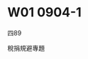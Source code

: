 # W01 0904-1


四89

稅捐規避專題

<!-- 
兩種寫作類型：法規範（反避稅一般條款、特別條款）、實務判決解讀（躉繳保費的各種（8種）類型：短期、密集、高齡、帶病、舉債、保險費高於保險金）


---


一般反避稅條款

納稅者權利保護法第7條第3項


反避稅特別條款

所得稅法14-3條

遺產及贈與稅法15條，第5條


個別規範使用的優先性？


滯納金、利息繳付的問題


---

保險相關稅捐規避行為

躉繳保費的各種（8種）類型：

何謂短期、密集、高齡、帶病、舉債、保險費高於保險金。。。


---

國際稅法：稅基侵蝕與利潤移轉


2013-2015，15份報告：稅基侵蝕與利潤移轉行為


OECD



---

數位化時代來臨，傳統的「常設機構」標準已經不再有效

2022年

雙支柱方案，

支柱一：企業的超額利潤，分配到消費者、使用者所在的國家，公平分配。
    門檻：

支柱二：全球最低稅負制
    企業全球整體稅率較低，企業所屬稅籍母國，有權對企業全球利潤課稅

--- -->



<!-- 我們這一堂課是稅捐規避專題問題的討論。
我們針對稅捐規避這一個特定的稅捐法上的行為，或者在民法上可能被評價為規避行為的情形，來討論其稅負上的問題。這門課程作為研究所課程，主要由同學挑選稅捐規避議題進行報告。換言之，雖然前面會有老師授課，但主要仍以同學報告為主。

同學可以選擇兩個方向進行討論：  
第一，規範面問題。在我國法制中，有許多與稅捐規避有關的規範。例如《納稅者權利保護法》第7條第3項，是典型的稅捐規避行為定義條款。再如《所得稅法》第14-3條、《遺產及贈與稅法》第15條與第5條等。  
其中，《所得稅法》第14-3條大致上針對個人透過股權安排規避個人所得稅的情形，是一種特別條款規定。這些個別稅法上的反規避條款，與《納保法》第7條之間存在特別法與一般法的適用關係。例如司法實務認為，若第14-3條適用，則不再適用《納保法》第7條。因此不會有依納保法第7條衍生的滯納金與利息加徵問題。這是規範層面的重點。

第二，實務面問題。透過司法判決分析稅捐規避的具體個案。例如躉繳保險費，司法實務與財政部見解認為此為稅捐規避行為，整理出八種類型特徵：躉繳、高額、短期、密集、高齡、帶病、舉債、保險金與保費間不合理關係。這些特徵雖未明確定義「高齡」、「短期」等標準，但實務會依個案判斷。其核心問題在於，當保費大於保險金時，保險契約不再具備風險承擔本質，而淪為規避遺產稅的工具。例如利用《遺產及贈與稅法》第16條第9款或《保險法》第112條規定，將保險金排除於遺產之外，達到減少稅負目的。這在某時期成為常見規避案例。

因此，寫作方向可為：  
一、規範比較，透過構成要件、法律效果與判決分析，說明不同反規避條款間的關聯。  
二、判決解析，針對特定類型（如躉繳保險）逐一檢視其是否構成稅捐規避，並提出見解。
 -->


<!-- 我們這一堂課是稅捐規避專題問題的討論
 我們針對稅捐規避這一個特定的稅捐法上的行為 或者當然其實也有一些非一定特別是針對稅捐規避 但它在民法上面,它可能在稅法以外的其他領域裡面 可能會被評價為是一個規避的行為的這種討論 關於它的稅負上的問題的討論 那這個稅捐規避專題的討論當然 作為一個研究所的課程 主要是由各位同學來挑選稅捐規避的議題來做報告的進行 換言之就是說,雖然會有前面老師的上課 但原則上主要還是以同學的報告為主 因此各位同學可以選擇兩個方向去做一個稅捐規避問題的討論 一個是規範面的問題 也就是說在我國法制裡面 有許多跟稅捐規避行為有關的規範 比如說我們最常熟知的 所謂的納稅者權利保護法第7條 第3項的規定 它是一個最典型的稅捐規避行為的定義規定 然後關於這個定義條的規定 納保法第7條跟其他的稅捐規避行為的規範 比如說我們隨便舉個例子 所得稅法十四之三條 遺產及贈與稅法第15條的規定 遺產及贈與稅法第5條的規定 那所得稅法十四之三 我們把它大致上稱為是一個 個人透過跟國內外之營利事業或非營利事業或個人之間 透過他們的股權的安排的方式 來規避個人所得稅的一個特別條款規定 那這樣的一個特別條款規定 在我們法規範裡面究竟跟納保法之間的規範適用 因為你在講構成要件 如果它是一個規範層面裡面的問題 通常它就會有所謂的特別法 跟一般法之間的規範上的適用關係 那構成要件上它如何的有特別跟一般的規範適用 那這個是我剛舉例的就是說 特別是在我們個別稅法裡面 有一些稅制規避的條文規定 那當然我剛舉的所得稅法十四之三 跟這個遺產贈與稅法第15條 或是跟第12條的 對不起那個第5條的視為贈與規定 跟遺產贈與稅法第15條

第15條的視為贈予規定 跟遺產贈予稅法第15條視為遺產的規定 它某程度上其實就是一個 防堵行為人或納稅義務人 他在做相關的契約上的安排 這個因此所產生出來的減少稅負 而這個減少稅負的行為 基本上是不被認為是被允許的 那這個是從規範層面的部分 那我在還沒有排定同學報告之前的時候 我會有一個時間跟各位大概的去概覽一下 我們國內的稅捐規範的相關行為 彼此之間規範上的關係 我會大概大致上討論 但只有僅此而已 因為更細的討論 可能各位要透過個別的判決 去了解這幾個規範 彼此之間的關聯性 比如說在個別的判決裡面 他有提到說 假設14-3條是作為特別規定條款 因此在法律適用上面來講 他只適用所得稅法第14-3條的規定 就不再適用納保法第7條的規定 這個地方要特別注意到的是 他有那個個別規範適用的優先性以後 因此我們會討論一個問題是 這樣他會不會再有納保法第7條 所規定的滯納金跟利息繳付的問題 所得稅法14-3 遺產及爭取稅法第15條 以及遺產及爭取稅法第5條的 四維遺產跟四維證明規定 他們全部都只有 只有把他們民法上的契約行為 把它轉成稅賞應課稅的所得 或稅賞應課稅的遺產 稅賞應課稅的證明 但他沒有滯納金的問題 簡單來講就是他不會立刻直接 在該當規避構成要解的時候 就直接被稅認監管加徵一個15%的滯納金 這個是他最重要的區別之一 這也會我們在我們的課程講解初步上面 去跟各位去談 那也因此在規範彼此適用

在規範彼此適用之間的關係上面 透過規範的架構的比較 就構成要件的比較 法律效果的比較 然後以司法實務上的判決 作為你的血肉 就是去說明這幾個之間的差別 因為你不能光單純自己去主張 你可能有相關的一些判決 來作為你的一個見解的基礎 這是一個寫作問題的方向 另外一個寫作的方向是 我們就直接進入司法判決 因此以司法判決裡面 所分析的稅捐規避行為的個案 比如說我舉一個例子 躉繳保險費是我們過往在 司法實務上被認為是一種 稅捐規避行為的態樣 躉繳保險費的行為 甚至司法實務上面 根據財政部 根據司法實務的最高刑判決 跟高刑的判決 它總共有整理出八種特徵 躉繳保險費的行為 你只要有這八種特徵的多數特徵 它就認定為是稅捐規避 我們講躉繳保費 這個是一個類型特徵 躉繳的概率就是一次繳納保險費 高額投保、短期投保、密集投保 然後剛剛講躉繳 重病投保、帶病投保 然後高齡投保 這樣七個 對不起六個 我剛剛講幾個 躉繳、短期、密集 這個 高齡投保、帶病投保 還有一個是 躉繳保費 總共八個類型特徵 舉債投保 六 然後接下來 有一個非常重要的特徵叫做 保險金跟保險費之間的關係 保險金跟保險費之間的關係 還有一個 八種類型特徵 那八種類型特徵裡面 它也沒有告訴你什麼叫高齡 什麼叫短期投保 什麼叫密集投保 躉繳投保大概我們可以理解 這個就是腫腳的意思 但什麼是短期 何謂短期 何謂密集 何謂舉債 舉債也是一個 你可以去考慮的一個問題 然後保險金跟保險費之間的關係 OK 保險金跟保險費 究竟存在什麼樣一個關係 而被認為是一個稅捐規避行為 那麼你可以透過 司法實務乃至於基真實務上 它所整理出來這八種類型 去探討每一個類型 彼此之間的這一個特徵 它到底是究竟該當於稅捐規避行為的 哪項構成要件 也因此 我們的這個課程 以同學們的報告為主 然後用規範面 用實務發生的實例 也就是曾經 做成的司法的判決 那當然


那當然你以這個的解析作為去討論說 這幾種類型特徵裡面 你認為哪一些東西可能其實不是典型特徵 比如說我舉個例子來講 像剛剛講的躉繳寶貝 躉繳寶貝其實躉繳本身不是重要類型特徵 只是這一類的投保保險型 剛好他們全部都是躉繳 躉繳其實主要的會被認為是規避行為 是因為透過躉繳的方式 你比較很清楚的呈現出 保險金跟保險費之間的關聯性 簡單來講就是當你投保的時候 你投入的保險費跟你拿回的保險金比一比 你的保險費比保險金還高 你保險費拿一千萬出去 結果保險事故該當的時候 保險要件該當被保險死亡的時候 結果繼承人只拿回來 指定受益人繼承人只拿回來九百萬 你投進去一千萬只拿回來九百萬 這什麼這哪門子的保險 這一種關聯性 保險金跟保險費 透過躉繳能夠讓投保之兩方 一個是藥保的一個是保險公司 他們彼此能夠很清楚的知道 這個其實不是真正的一個保險 保險本來是一個風險承擔的概念 就是說我可能繳一百塊 等到保險事故發生的時候 原則上我可以領回比一百塊更多 多到多少 這個可能要看你的風險的計算 可能你投入一百塊你可以領到一千塊 由於我保險事故發生的時候被保險死亡 因為我爸爸死了 我可能會有一段時間裡面 因為我爸爸是家裡面的經濟支柱 所以我透過投保保險的方式 來照顧我這一些被保險人死亡之後 被繼承人死亡之後的遺屬 他們在一段時間裡面的生活 保險本來的功能是這樣 結果你 投入一千塊你只能拿回來九百塊 沒有道理 這個就不是一個非常典型的保險契約 這也是為什麼保險之所以 當你透過輪繳保費 你的保險費竟然低於保險金的時候 那一定被認為規避 因為沒有道理 你留著一千塊還是一千塊 甚至還會有利息增加 你怎麼會越投保越拿回更少 這裡面只有一個理由的解釋 那就是因為你看到遺產贈與稅法十一 十六條第9款規定 或者是你看到保險法一百一十二條的規定 說你只要保險契約指定受益人 那個不列入遺產 你看到那個條文規定的時候 想說心想「見獵心喜」就趕快去投保保險 趁你爸爸還重病這種情況底下 你趕快就是去用爸爸的名義趕快買保險 然後一次就繳個一千萬 雖然一千萬到時候過世的時候 爸爸死掉的時候 可能他只能領回舊保險 沒關係啊 因為一千萬留下來 他是要記錄遺產範圍 你是要刻意產稅的 可是如果變九百萬的話 我就不用刻意產稅 所以我就趕快就去 用爸爸的名義去投保保險 然後受益人就寫我自己 就這樣的方式 這個在我們實務上面 在某一個時期非常非常多的案例類型 因此你寫作可以有兩種方式。 -->


<!-- 因此你寫作可以有兩種方式
同學們可以各自依照你自己的興趣來做問題的寫作 這也是我們這個稅捐規避問題專題的一個研究方向 當然我必須要去講 在國際租稅法領域裡面也有非常多的所謂的稅捐規避 或者他們用比較中性的字眼 叫做稅基侵蝕與利潤移走 稅基侵蝕與利潤移走 也就是透過關係企業之間在各國之間的分佈 利用各國之間的稅制上的歧異 來降低整體就是集團企業在國際之間的整體稅負 讓他降到最低 這樣子的一個行為 特別是利用彼此之間是關係企業的方式 也就是說甲跟乙、A跟B是關係企業 A在自己的本國 他本身被課比較高的所得稅 他在B國他的稅負是比較低的 因此對A、B的 A、B他們是一個關係企業 他們的股東是同一批人 對他們來講如果這一筆所得在A的母國 會被課比較高的所得稅 那我會嘗試著把利潤 透過契約定價的方式 把利潤讓我在B國的企業去獲得利潤 而不要在A國裡面去實現利潤 簡單來講就是把利潤移動到B去 讓B國能夠取得比較高的利潤 因為他的稅負會比較低 甚至他是不課所得稅的租稅天堂 換言之我們透過關係企業之間的組織安排 再加上契約上的條件的約定 例如移轉定價行為 例如透過借錢 就是借錢的方式替代資本的投入 也就是我透過把資金用借貸的方式 用借貸的方式因為企業跟你借錢 他是要先付利息給你 利息給你他可以降低企業本身的盈餘 因為如果是稅後 就是說如果是他賺錢再發放福利盈餘給你 那因為對企業來講他不能降低 他不能降低他的盈餘 簡單來講因為發放盈餘不是一個費用 他是一個結算你的收入減成本費用以後的淨值 那因為你有盈餘你再把盈餘發放給他的股東 那從股東的角度來看 他可以透過組織的安排 契約形式的安排來讓整體稅負降到最低 這種情況我們國際租稅法裡面 在2013年到2015年之間出一份報告 那個報告就是被稱之為稅基侵蝕與利潤移轉的行為 總共出了15份的報告的內容 每一份報告內容都在針對在21世紀 20世紀後半葉以後的全球化 乃至於在20世紀最後10年時間 開始數位化時代的來臨的狂潮 產生了國際之間的企業透過全球化 透過數位化來降低自己的集團稅負 這樣子的一個行為的一個應對手段 OECD因此在G20的要求底下 我們在2013年到2015年出了BEPS 因為剛剛講的稅基侵蝕與利潤移轉 它就被合稱為叫BEPS 1.0方案 這個是我們在2013到2015年 OECD作為國際之間除了聯合國以外 最重要的經濟合作發展組織 當然也有些人稱它是一個富人俱樂部 因為OECD大多數是一個已開發國家所組成 但這裡面其實也包含了許多 傳統上被認為是不是已開發國家 但是它經濟實力某種程度上 也被認可是強大的 比如說墨西哥 比如說南非 比如說南韓也是 OECD不是傳統上只有G7的這幾個 歐洲跟美國或日本在內的這幾個國家而已 其實它也包含了一些 在經濟實力上面基本上它是被肯認的 就是說像比如說南韓 或者是比如說像墨西哥 南非 他們在經濟體量上面來講 也被認為是他們是有一定程度 所以透過G20的要求 OECD國家然後去做了一個 BEPS BEPS行動方案 1.0的2013年到2015年 總共15個行動方針的報告 到了2019年的時候 儘管美中貿易之間開始產生摩擦 但基本上國際租稅法的方向並沒有改變 原則上數位化跟全球化的時代的來臨 也造成了很多企業 基本上它不需要在各國境內設置常設機構 它一樣可以把它的商品 賣到你們自己的國家來 而這一種在各國裡面 基本上它不用設立常設機構 它只需要設立發貨倉庫或物流中心就好 這一種傳統上被認為不算是常設機構的 輔助型的機構 那這個不構成常設機構 因此不會在消費者所在地的國家 產生了應被課稅的所得 所以會讓這一些企業因此享有超額的利潤 超額的利潤 比如說LV包包 一個LV包包要價一百萬台幣 假設這樣 以前你可能是要坐飛機跑到巴黎 或者近一點你可能跑到日本去 或到香港去 你去LV的專門店才能買到 而且還限量版 因為它的高額價值就創造在 你不是隨時隨地就可以買得到 你一定要透過一定程度上的條件審核 你要買其他其他的東西 買到夠了以後你才可以登記 然後去拿到它的限量包 一個就要價一百萬 這種方式所創造出來的需求 讓LV包包高單價 當然它有它的獨特性 雖然我實在看不太出來 不過沒關係 對某些人來講它就是獨特性 那這種獨特性 以前可能要跑到巴黎你才能去買 但現在很簡單 你根本不用 你只要網路下單就可以 你只要網路上面 你就可以買得到 所以LV包包從此 它也不需要在日本東京設什麼分店 因為日本人想買 很簡單 直接上法國的網站 就可以訂得到 這是數位化時代來臨 帶給這一些跨國經營企業的 我們講叫超額利潤 基本上它根本不用在你日本 香港或者是在新加坡設什麼店 你想要買什麼東西 一切直接從法國原廠出來 所以理論上來講 對這些企業 它不用在各國設立分店 它可以做生意到各國世界去 另外第二種的數位化企業就是 它甚至看不出來 有這樣子的一個做生意的行為 可是只要你在它的平台上去使用 去搜尋資料 它就可以透過你搜尋資料 收集來透過演算法 用人工智慧的方式 去推敲出你的搜尋軌跡 跟你的個人嗜好 這個東西變成是一個有用的資訊 為什麼會有用 因為它可以給有需要的人 賣給他 讓他你的廣告可以精準的打擊到 或者是輸送給你要的消費者 簡單來講就是 第二類型態的數位化 對企業產生了什麼樣的影響 就是說我們出現了一種 基本上它不是一個企業 它只是提供一個平台 讓你在上面可以方便的搜尋相關的資料 比如說Google 比如說FB 它提供的都是給你免費的 讓你可以在上面交朋友 然後你可以在上面 找到你所需要的任何資料 而這些資料都是免費的 你只是把你的搜尋軌跡 貢獻給Google或FB 然後它再透過你搜尋的資料 把這些資料做分析 它透過它的人工智慧的演算去計算 你這個人常常在買耳機 那我就可以推送耳機的訊息給你 以前出國旅遊，要通過旅行社，現在不用，可以通過網路平台，搜尋機票、酒店、行程，獲得自己想要的資訊


---


有時候你可能以前都是要打電話去訂房、訂位的 不用,你只要上去booking.com 你只要去上agoda,你就可以買機加酒 你就可以有各式各樣的不同的配合的方式 而這一些全部都看起來都是免費 因為看起來只有你付一次費用 你就可以拿到機票跟在當地的住宿 而對你來講,你極高程度上的方便 而你的搜尋軌跡也會因此變成平台 它本身收集資訊的來源 來創造它的廣告商的收益 這個是數位化時代裡面 我們所看得到的這些企業的出現 當然有些企業因為這一些而倒閉了 比如說像傳統以前的 像旅行社做生意就會越來越困難 因為簡單來講就是說 以前的可能你要去法國巴黎旅遊 你可能除非是自住 不然的話你參加旅行團的旅行 通常你大概就會有旅行社來幫忙做這些事情 不過現在很多人找資訊 你想要去什麼點 自己想要去combine什麼樣子的一個組合 這個都是你可以去做的一個 平台經濟甚至會有第三種類型 它基本上光單純只是提供搜尋的資料跟引擎 那也就是如同剛剛我們所提到的 它透過這些資訊的收集演練 甚至你可以推送廣告跟推送相關的 經濟上的產品來獲利的這種模式 
 -->


<!-- 因此2019年開始
其實OECD也在這樣一個全球化的浪潮底下裡面 繼續去推出2019年到2022年之間 因為它有大概三年左右的時間 其中是它去搜尋公眾意見 也就是說OECD被賦予著 就是去徵集各個國家這些專業者 消費者這一些企業界他們的看法如何 他們推出了我們稱之為叫BPS2.0版 也被稱之為叫雙支柱方案的 國際租稅的課稅行動方案 也就是說雙支柱方案 支柱一跟支柱二 支柱一針對剛剛我們講的企業的超額利潤 嘗試著希望從這一些企業 把一部分的超額利潤 分配到消費者或使用者所在地的國家 即使他在這些消費國 或是使用者所在地的國家 他並沒有常設機構 傳統的國際租稅法是在講 你要在當地有常設機構 當地國家才取得課稅權限 可是對這個數位化時代來臨以後 各企業基本上他都不需要到你們當地 去設一個常設機構 在這種情況底下 他仍然可以去創造企業的超額利潤 像剛剛講的LV包包 LV包包是一個很典型的 你基本上不用在日本東京 新加坡或香港設分店 當然你要設分店也可以 那是更大程度上可以創造你在當地的集客 但其實很多人可以直接下網站 直接去訂購你的LV的包包就可以了 也因為這樣子的一個存在 因此在2019年開始OECD 一樣受到這樣子去徵詢公眾意見 到2022年提出來的雙支柱方案 支柱方案一 關於企業超額利潤的消費者 跟使用者所在地國家的公平的分配 嘗試著要定位 當你的營業總額超過一定標準 營業總額超過一定標準 而且你的利潤超過一定標準者 那必須要將你的盈餘 也就是所得在各個使用者 或是消費者所在地的國家 享有課稅權限 來對你去做課稅權限的行使 2022年所提出來的雙支柱方案 支柱方案一 企業的超額利潤分配 因此他要去定義什麼叫超額利潤 超額利潤是適用在哪一些 總額超過多少數額 以及他的利潤有多少 這樣的一個情況底下裡面的企業 才加以適用 支柱二 在講全球最低稅負制 也就是當一個企業 透過在全球範圍內裡面的 企業的組織安排 跟他的企業的企業的企業形式 讓他的稅負可以降到一定水準 那麼對於這個企業所屬的 稅籍居民國家 他有權限來對他 課最低最低的稅負 也就是說這個企業所屬的母國 可以對這個企業 他在全球範圍內裡面 如果他的利潤跟他的稅負 比較起來低於一定的水準 那麼稅籍居民國家 享有權限對他去做 全球最低稅負制的課稅 這個是支柱方案二 支柱方案二 2019到2022年所推出的 雙支柱方案 透過支柱一的超額利潤的分配 以及支柱二的全球最低稅負制 希望建立在全球範圍內 活動的企業可以將他的利潤 讓各國去做分享 然後讓這一個 在各國透過這一種活動 因此獲利的這些企業 至少負擔最低程度的稅捐負擔 以避免各國用稅捐 低稅負的方式去做 被認為是不公平的競爭行為 因為有些國家就是不課所得稅 因此當你的稅籍居民國 假如你不對他課稅 那麼其他的第二層次的稅籍居民國家 就有機會來對他課最低稅負制 這一個制度的方案 2022年的雙支柱方案 本來是在美國前任總統 之前拜登 之前的財政部長葉倫底下 基本上他作為美國的財政部長 他認為第一支柱方案 會讓美國為主的這些IT企業 像Google、Facebook、Amazon 這一些跨國企業 由於他在各國的利潤 要跟各國分享 所以他認為 如果可以透過支柱二的方案 能夠讓美國至少有收到一個最低稅負 這個是一種被折衷 被協調出來的一個結果 但隨著2024年美國風雲變色以後 就是川普總統上台以後 目前為止OECD裡面的雙支柱方案 川普對德國跟法國說 你如果敢對我們美國企業 課什麼超額利潤分配的稅捐 這就是對美國企業的歧視行為 你試試看 看我關稅給你加徵多少 2024年以後的國際租稅法 我自己都不太能確定 雙支柱方案能不能再繼續推行 因為這些IT企業的稅籍居民國家 多數是美國 當然你可以想像得出來 你看得出來 你只看得到Google、Facebook 或是Amazon或是Apple而已 其實不是只有這個Starbucks 這個麥當勞這一類的消費型 或是Walmart或是Costco 這一些全球的這些消費型的巨擘 不管是服務型的巨擘 或是商品型的巨擘 當然你會看到少數人 好像做黑手般的那個汽車產業 比如說德國福斯或日本的Toyota 他們做這個東西 對美國人來講跟做黑手沒兩樣 就是這樣 雖然看起來製造業很強 這個當然川普上台以後 他帶來的是不太一樣的觀念 他認為美國可能 當然我們現在還不太能知道 川普這個人到底是什麼樣的個性 不過至少他有一件事情 他是認為說 美國人透過商品跟服務賺的錢 那個不算錢 那個不算錢 那個不叫貿易逆差 但是你賣東西賣給我 你賣很多 這個叫做貿易逆差 這個是對他來講是貿易逆差 所以你們德國人、法國人 你們那個日本人 賣那麼多汽車到我們這裡來 對我們來講是貿易逆差 你們占我便宜 至少從川普的角度是這樣看待 沒有美國的配合 基本上


從川普的角度是這樣看待 沒有美國的配合,基本上BEPS 2.0版不太可能實行 至少支柱一就一定不可能實行 那支柱一不可能實行,我們對支柱二的實行方案的前景當然也未見其可能性 因為講白一點就是,這些大型的企業如果在全球一樣享有超低稅負的話 美國要怎麼去對他自己國家的企業來做課稅 那這個畢竟還是美國的事情,這個不是其他國家能夠介入的事情 那回過頭來也只是跟各位去講 國際租稅法的趨勢從1945年、1950年以後的全球化趨勢以來 原則上國際稅法的趨勢確實是在避免重複課稅 促進各國之間的人員資金跟商品的互相交流 這樣的一個全球化趨勢走到了2024年為止 至少在目前為止,看起來川普時代來臨,2.0時代來臨以後 未必會像以前的1950年代以後 也是由美國自己主導所創立的這樣一個全球化 以規則為秩序的為前提的這種全球化機制 全球化帶來了後面1990年代開始的數位化 我們這一整套國際租稅法的規則 建構在全球化數位化底下商品人員資金自由的流動 是不是在2024年以後會有改變 我沒有辦法給各位預測 不過至少到目前為止 我們的稅法裡面仍然有許多涉及跨國之間的 租稅規避安排的防杜規定 這也是一種稅捐規避條款 雖然不直接稱之為稅捐規避 雖然是稱之為稅基侵蝕與利潤移轉 也就是BEPS這樣的一個方案 我們這一堂課的目標 因此可以focus在以下這幾個方面 也就是稅捐規範 我國的稅法上的稅捐規避和規範 跟稅捐規避行為有關的判決 以及國際租稅法之間的稅捐規避行為規範跟案例 來作為各位同學報告的方向 這個是我們首先跟各位 大致上去做一下這個seminar課程的說明 這個是首先第一個部分  -->


<!-- 
----

## 第二部分，行政事務


接下來的話就稍微比較技術性的 也就是說因為是以同學們的報告為主 所以我們原則上今天的課程時間 雖然下個禮拜才是正式 你在決定要不要選這個課程的時間 但原則上因為我們要排報告 所以我們這一堂課原則上是 每位同學要報告的時間 那如果假設有同學們參加比較踴躍 那我們可能時間要稍微做一下調整 剩餘下來的時間 我再會利用這些剩餘時間 來做一些課程基本概念上的解釋跟說明 因此各位看到我課綱上的安排 我會在前面幾堂課裡面 我自己先目前為止先安排了四週 因為我在今天上課之前 我也不能知道到底有多少同學要上課 那所以我先做了四週的安排 當然這個是可以彈性調整 然後之後就接下來就有同學們來做報告 你可以任選一個主題 那你可以對你的主題 如果你有想要修學分的同學 原則上你就一定要排報告 因為我們沒有報告以外的評分方式 因為我們沒有考試 沒有那個筆試 我們就是用報告 那報告的話就是期中報告跟期末報告 期中報告的時候就是由你來台上 來做主題的報告 或是判決民事的報告 或者是你要去做國際租稅法的案例的報告 也可以 那你報告完以後 我們會在上面會再請 如果可以的話 就是有另外一位語壇的同學 來評論你的報告 那再來由大家來討論 然後最後面就由老師 來去做一些個別的評價跟討論 然後你再把它做一些修正 作為你的期末報告來繳交 這個是我們大概 我們在這一堂課裡面的課程進行的方式 所以今天同學們原則上 你要選定你 如果有意願修課的話 那你就要選定你報告的時間 主題不一定要立刻今天 但基本上是一定要報告 第二種可能性當然就是 如果你不想報告 但你想聽聽看也可以 原則上課程還是可以旁聽 只是沒有修學分的話 基本上就旁聽就這樣而已 那如果你需要報告的內容的話 你也一樣可以跟助教登記 然後請報告的同學 把報告做成以後 然後我們同時寄給各位同學一份 我自己的習慣就是說 我當研究生的時候 我參加了每一堂課 我都會蒐集他們的報告 幹嘛呢 幹嘛 蒐集報告幹嘛 要他們簽名嗎 不是啊 蒐集報告就是有人幫你 做這個主題的整理 你不覺得很好嗎 別人報告 他已經把這個問題做了一個整理 好不好其次 至少將來有機會 假設哪一天 你出去事務所工作 你在事務所工作 你的指導律師說 子軒律師啊 請你把那個 關於我們那個 移轉定價的那個規範 那個案例給我整理一下 回去趕快找一找 移轉定價 以前某位同學報告過 至少拿來抄也有一個東西可以抄啊 不然你什麼東西怎麼抄 就這樣 所以你如果要旁聽 那當然很好 你也可以來跟我們同學登記 當然最好還是 希望各位能夠出席參與 因為有時候 旁聽報告跟 就有來出席 旁聽報告跟你單純只是拿那個資料 其實說實在 拿這個資料 有時候都只是蠻粗淺的報告 因為不一定每位同學報告的時候 就已經做好比較完整的整理 那也因此 旁聽的同學 你可以來登記要資料 但基本上你也大概只能說 有來真正來參加這個課程 大致上你才會比較清楚知道 說我們大概在課程裡面 討論了哪些問題點 那這個是第二種 可能性的參與的方式 那原則上要修學分的 原則上我們要排定報告時間 如果旁聽你有意願報告 那更好 我就想說 如果你也很想報告 老師我學分修滿了 我不需要這個學分 但是我願意報告 那也可以 那也很好 我沒有意見 所以我們也盡量 可以排給各位同學時間這樣子 那這個是我們這一堂課的 課程參與的模式 我們的 我們就沒有考試 所以我們就是期中跟期末報告 我們把它合起來 做一份學期成績的報告 所以各位在期末的時間 就準時叫一份報告就可以 那這樣子基本上 對不起 自己報告 自己做報告 所以我們沒有一起合作 一起合作報告的這個形式 雖然理論上來講 各位應該可以合作 可以合作的方式是說 我看你報告的題目我覺得不錯 那我也跟你做同樣一份報告 跟你做同樣一個主題的報告 因為有時候是這樣就是 我看子軒的報告 我覺得他議題很有趣 對我來講還滿有啟發性 但是我切入角度跟他不一樣 那這時候我也可能會去做 同一個主題 但不同角度切入的報告 這個也是有可能 所以歡迎各位同學來參加這個課程 然後最後面 我只是跟各位講一件事情 因為我們這個課程 只有很有限的時間是老師講課 所以我們沒有稅捐規避 就除了前面幾個小時的時間 我們沒有每一個問題的 很仔細的在這個課程上討論 其實大部分都還是同學們報告 所以接下來大概就是由各位同學 利用時間想一想 可以想一想 你可以稍微想一下 然後如果可以的話 你可能大概 我們就今天去排定報告的時間 然後老師再斟酌還有剩多少時間 我來做一些基本的概念 跟基本的一些問題的討論跟說明 給各位做參考 大致上是這樣一個模式 看各位同學 先有沒有一般性的問題想問的 可以的話就可以了 但如果不行也沒有關係 沒有關係 與談的本身的用意是 有人報告 有另外一位同學幫你看 就這樣 在學術研究的形式 通常都會有一個報告人 會有一個與談人 那在上面報告 另外一位做與談 這樣就會說 我對你的報告我有什麼什麼想法 那你當然就這樣 人家幫你與談 那他的報告你也幫人家與談 所以就互相一個報告一個與談 但如果你時間上 假設 特別是我不太知道 我們今天這樣排下來 假設 如果每一次上課時間 有兩位同學報告 那這個時候會時間比較趕 那時候如果排與談 這真的會比較急 所以同學們就是說 如果那一次上課是 一位同學報告 那這樣就會比較空 就看 因為老師還不太確定 每位同學的意願 如果可以的話 有與談就最好 沒有也沒有關係 就這樣 還有沒有問題 對我還有一件事情 報告交出來的時間 你不要我們來上課了 這時候才取信發給大家 這樣不太好 你好歹好歹 最前面一天 你一定要把報告 寫出來給助教 讓助教可以發信給大家 這樣好不好 然後因為老師個人習慣的緣故 所以請報告的同學 務必印一份 印一份那個紙本的 因為老師會當場記錄 我會記錄 你報告的主要的問題的焦點 我直接會在上面記錄 那通常也是老師在講評上 我會根據我的記錄去做分析 然後之後會用這個記錄去對照 你期末報告裡面的那個修改 修改的那個程度 所以請同學們交報告的話 務必在前一天就寄給助教 然後再取信發給大家 然後你要不要印出來 各位可以各自決定 但報告的同學請務必 印一份紙本的報告給我 這樣也可以 也可以子軒這邊印 那總而言之就是你最晚 前一天一定要交 所以我們禮拜四上課 你一定要禮拜三給大家 同學們有一份報告 這樣不然今天來還不知道要講什麼 好不好 那還有沒有問題 那個在座因為有很多新的同學 除了我已經認識的 稅法組研二以上的同學以外 那可能有一些是今年剛進來 那因為我也不太確定 各位是法研所 科法所 或者是其他的這個研究生 政法院






老師從來不教人討漏稅的 我只教人規避 不是 我只教人不涉及討漏的 因為規避基本上它是一個趨吉避凶 就是人們本來就會透過組織或契約形式的安排 盡量讓自己的稅負減少 這是正常的 規避沒有什麼大不 不是 規避沒有什麼可以道德上多非難的 就這樣 規避本來就是趨吉避凶 繳稅 我也知道繳稅是國民的義務 但是能少繳就是少繳 對不對 少一塊錢就是多賺一塊錢 這個我也會 我也知道 所以我們不討漏稅 但我們必須要知道 法律形式跟契約或組織 它會帶來稅負的歧異 你總是理性上想一件事情 所以有可能盡量降低你的稅負 這一種節稅的行為 這基本上是人之常態 我們沒有什麼好苛責 也沒有什麼好非難 我們只是告訴你一件事情 規避跟節稅會有一個界線 那個界線也是我們在這個課堂裡面 我們要花時間去跟各位去討論的 究竟在什麼情況底下叫節稅 什麼情況底下叫避稅 那什麼又是屬於跨過處羅漢界 應該不被許可的 討漏稅的行為 這個也許我們在課堂上面 我們會在這個前面的幾堂課裡面 老師會跟各位稍微做一些基本的 觀念上的介紹 


那回過頭來 其實主要也是跟各位講就是說 無論如何你是什麼背景 就非財稅法背景也好 甚至我不曉得會不會有刑事法背景 不過也非常歡迎各位 能夠考慮到跟租稅議題有關 那稅權規避就是一個在實務上 蠻被討論的一個稅法的議題 那歡迎各位同學來這裡 參加這個議題 那我們就先從租交 先從稅 我們大概稍微一輪 介紹完自己以後 然後大概理學財稅法的那個經驗 大概在哪裡這樣子 或從哪裡來 那就這樣介紹完以後 我們就先休息一下 

---




各位同學好 我是現在財稅法組 出了二個年級 然後我的背景是我過去是 沒有念普通高中 那時候是念台北商業大學 官部財稅科 然後考成就考到中正法律 然後在那邊也是接觸 盛子龍老師和黃俊傑老師 教的財稅法 當然還有柯老師的開放式課程 然後決定要報考財稅法組這樣 然後現在是柯老師的租交 如果有問題可以 可以來詢問我 謝謝 那大家好 我是經濟法組的術藝學生 那我是藍雲稅 那以前大學的時候 曾經有修過的課程是 我以前是輔大的 所以在輔大有修過 黃元浩教授的課 認識了稅法這樣 我是財稅法組現在碩顎的何耀之 然後之前是在政治大學 有上過盛子龍老師的讀稅法 然後對這個領域滿有興趣 然後就跟那幾個學長一起準備 然後後來就也考上這邊 然後希望可以在這堂課 就是更精進自己的學術報告能力 這樣子 老師好大家好 我是公法組碩顎葉佳和 然後我是來旁聽的 對 因為上學期就是 柯老師的課程資訊有推薦我說 老師有一堂課 找盛子龍老師來演講 然後就有來聽 然後就覺得對稅法有一點興趣 然後我的稅法的學習來源是韓宋 對 就是想要多學一些這樣子 謝謝老師 大家好我是林宏軒 然後我是財稅法組碩顎 然後背景是大學的時候 有聽過這個 有上過柯老師的那個稅捐法導論 大家好我是稅法二的黃凱廷 然後接觸稅法是從大學的時候 上柯老師的稅法總論 然後那時候就 就是被老師那個對分配正義的追求 就是感動然後吸引 所以後來去來考了稅法組 對然後 上學期就是有做一個 就是老師稅捐專題的報告 是在討論那個第7條 納瓦爾第7條 正大經的核心性問題 然後這個就有機會的話也會 就是朝這個方向在 就是在挖的更深 大家好 我是財稅法組碩一的新生康育瑞 我是畢業自中正大學 然後我讀財稅法的背景 就是在從大三大四 就是有修過盛子龍老師開設 就是稅捐機制的法專題 下次我看到盛老師 我一定跟他crazy計畫 不會啦謝謝謝謝中正大學培養 許多對財稅法有興趣的那個研究生 不管是不是進財稅法組或是公法 其實中正大學確實也培養非常多 他說我們都聽了他的課 然後跑去台大 他說我們都聽了他的課 然後跑去台大 然後之前有打過普華飛的那個 竹稅法比賽 然後主要是看林子軒學長的講義 學稅法這樣 謝謝 大家好 我的名字叫林柏聰 然後也是今年財稅法組碩一新生這樣 然後我學稅法背景就是 大四最後一個學期的時候 修了柯老師的租稅法導論 然後好像考得還不錯 就決定報財稅法組 然後大概就這樣 我是今年財稅法碩一的林路思 然後我大學的時候 有修過柯老師開的稅法總論 跟所有的稅法儀 老師好 大家好 我也是今年財稅法碩一的新生 然後我是李潔 然後我畢業於政治大學 然後我是財政學系的 然後我大學有修過盛老師的稅法 也有修過我們系上 就是陳國恩老師開的稅法這樣 大家好 我是科法碩碩一的蔡宇軒 然後我大學的時候 是念台大會計系的 所以有修過陳妍安老師的稅務法規 謝謝 大家好 我是科法三的張海倫 然後我的之前的背景是會計 然後我從去年開始修了老師的各種課程 然後就是覺得會計跟法律的兩個領域之間 還是有蠻不可忽視的鴻溝這樣 所以我覺得非常值得研究的空間 謝謝大家 我是朱莉耿浩苗 是從美國來的交換生 所以我完全不熟悉中華民國的法律 但是我學過美國的federal income tax 上個學期 然後我自己個人的目標也是稅的規避 因為美國有global taxation 所以很多在海外生活的美國人 也一直都在這個灰色地帶 所以對這個課程比較感興趣 老師好大家好 我是財稅法綽義的董姿萍 大學時期也是修柯老師的稅務法法論 然後老師那時候有介紹財稅法論這個高考的那一課 我就跑去考了 那現在的話就是邊工作在台北國稅局 做遺產對查審業務 然後同時還整天上課 那我還是老師還是強調一下 其實各位在下個禮拜之前 基本上你還是有機會可以退學 這個如果真空出來 剛好那個時間空出來都沒人 那老師就自動填補上去 就這樣而已 所以就是你不用太特別覺得拘束 說好像這個如果萬一到時候有什麼變化 沒關係這個大學裡面的基本上的課程 基本上的參與歡迎大家來 那如果可以報告當然是最好 那這個是你休學分你一定要有報告 就這樣而已好不好 那我們就先休息一下 然後各位想一想 然後如果可以我們大概就十分鐘之後 再來跟子軒這邊登記好不好 有可能 我有可能沒有 好 那就可以先下課休息





 -->